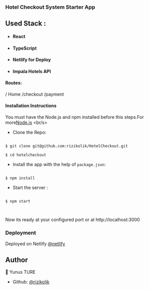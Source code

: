 ### Hotel Checkout System Starter App

## Used Stack :

- #### React

- #### TypeScript

- #### Netlify for Deploy

- #### Impala Hotels API

#### Routes:

/ Home
/checkout
/payment

#### Installation Instructions

You must have the Node.js and npm installed before this steps.For more[Node.js](https://nodejs.org/en/download/) <br/s>

- Clone the Repo:

```

$ git clone git@github.com:rizikolik/HotelCheckout.git

$ cd hotelcheckout

```

- Install the app with the help of `package.json`:

```

$ npm install

```

- Start the server :

```

$ npm start



```

Now its ready at your configured port or at http://localhost:3000

### Deployment

Deployed on Netlify [@netlify](https://hotelcheckout.netlify.app/)

## Author

👤 Yunus TURE

- Github: [@rizikolik](https://github.com/rizikolik)
